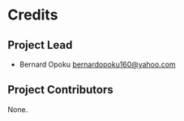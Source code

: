 Credits
=======

Project Lead
----------------

* Bernard Opoku <bernardopoku160@yahoo.com>

Project Contributors
------------

None.
